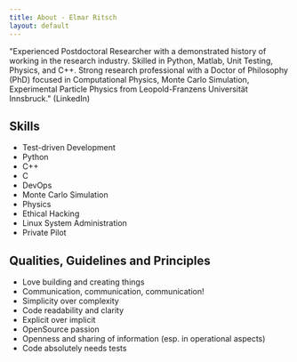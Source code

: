 ```yaml
---
title: About - Elmar Ritsch
layout: default
---
```


"Experienced Postdoctoral Researcher with a demonstrated history of working in the research industry. Skilled in Python, Matlab, Unit Testing, Physics, and C++. Strong research professional with a Doctor of Philosophy (PhD) focused in Computational Physics, Monte Carlo Simulation, Experimental Particle Physics from Leopold-Franzens Universität Innsbruck."
(LinkedIn) 

Skills
------
* Test-driven Development
* Python
* C++
* C
* DevOps
* Monte Carlo Simulation
* Physics
* Ethical Hacking
* Linux System Administration
* Private Pilot

Qualities, Guidelines and Principles
------------------------------------
* Love building and creating things
* Communication, communication, communication!
* Simplicity over complexity
* Code readability and clarity
* Explicit over implicit
* OpenSource passion
* Openness and sharing of information (esp. in operational aspects)
* Code absolutely needs tests